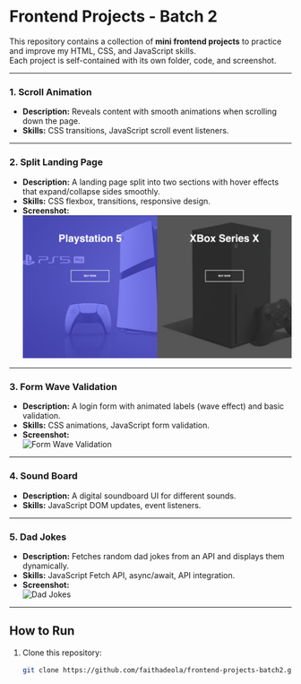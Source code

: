 # Frontend Projects - Batch 2 

This repository contains a collection of **mini frontend projects** to practice and improve my HTML, CSS, and JavaScript skills.  
Each project is self-contained with its own folder, code, and screenshot.  

---

### 1. Scroll Animation  
- **Description:** Reveals content with smooth animations when scrolling down the page.  
- **Skills:** CSS transitions, JavaScript scroll event listeners.  

---

### 2. Split Landing Page  
- **Description:** A landing page split into two sections with hover effects that expand/collapse sides smoothly.  
- **Skills:** CSS flexbox, transitions, responsive design.  
- **Screenshot:**  
  ![Split Landing Page](https://github.com/faithadeola/frontend-projects-batch2/blob/main/Split%20Landing%20Page/splitlandingpage.png)

---

### 3. Form Wave Validation  
- **Description:** A login form with animated labels (wave effect) and basic validation.  
- **Skills:** CSS animations, JavaScript form validation.  
- **Screenshot:**  
  ![Form Wave Validation](.formwave.png)

---

### 4. Sound Board  
- **Description:** A digital soundboard UI for different sounds.  
- **Skills:** JavaScript DOM updates, event listeners.  


---

### 5. Dad Jokes  
- **Description:** Fetches random dad jokes from an API and displays them dynamically.  
- **Skills:** JavaScript Fetch API, async/await, API integration.  
- **Screenshot:**  
  ![Dad Jokes](https://github.com/faithadeola/frontend-projects-batch2/tree/main/Dad%20Jokes#:~:text=Dad%20Jokes-,dadjokes,-.png)

---

##  How to Run  
1. Clone this repository:  
   ```bash
   git clone https://github.com/faithadeola/frontend-projects-batch2.git
